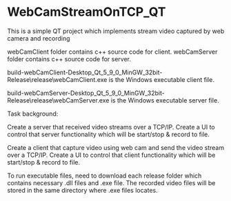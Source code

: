 # WebCamStreamOnTCP_QT
This is a simple QT project which implements stream video captured by web camera and recording

webCamClient folder contains c++ source code for client. webCamServer folder contains c++ source code for server.

build-webCamClient-Desktop_Qt_5_9_0_MinGW_32bit-Release\release\webCamClient.exe is the Windows executable client file.

build-webCamServer-Desktop_Qt_5_9_0_MinGW_32bit-Release\release\webCamServer.exe is the Windows executable server file.

Task background:

Create a server that received video streams over a TCP/IP. Create a UI to control that server functionality which will be start/stop & record to file.

Create a client that capture video using web cam and send the video stream over a TCP/IP. Create a UI to control that client functionality which will be start/stop & record to file.



To run executable files, need to download each release folder which contains necessary .dll files and .exe file. The recorded video files will be stored in the same directory where .exe files locates.
